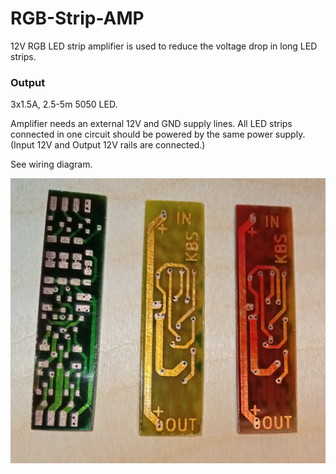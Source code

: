 # RGB-Strip-AMP

12V RGB LED strip amplifier is used to reduce the voltage drop in long LED strips.

### Output
3x1.5A, 2.5-5m 5050 LED.

Amplifier needs an external 12V and GND supply lines.
All LED strips connected in one circuit should be powered by the same power supply. (Input 12V and Output 12V rails are connected.)

See wiring diagram.

![](IMG20200105231602.jpg)
